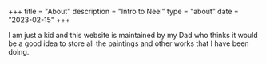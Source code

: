 +++
title = "About"
description = "Intro to Neel"
type = "about"
date = "2023-02-15"
+++

I am just a kid and this website is maintained by my Dad who thinks it would be a good idea to store all the paintings and other works that I have been doing.

